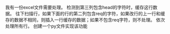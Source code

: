 我有一份excel文件需要处理。
检测到第三列包含head的字符时，缓存这行数据。
往下扫描行，如果下面的行的第二列包含req的字符，如果改行的上一行和缓存的数据不相同，则插入一行缓存的数据；如果不包含req字符，则不处理。
依次处理所有行。
创建一个py文件实现该功能
